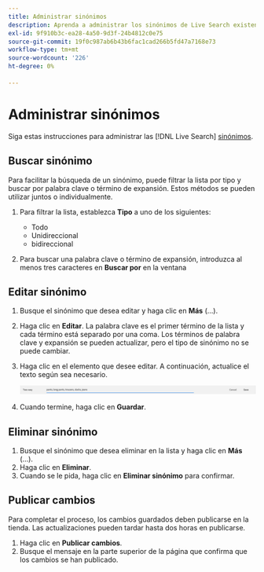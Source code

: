 ```yaml
---
title: Administrar sinónimos
description: Aprenda a administrar los sinónimos de Live Search existentes.
exl-id: 9f910b3c-ea28-4a50-9d3f-24b4812c0e75
source-git-commit: 19f0c987ab6b43b6fac1cad266b5fd47a7168e73
workflow-type: tm+mt
source-wordcount: '226'
ht-degree: 0%

---
```


# Administrar sinónimos

Siga estas instrucciones para administrar las [!DNL Live Search] [sinónimos](synonyms.md).

## Buscar sinónimo

Para facilitar la búsqueda de un sinónimo, puede filtrar la lista por tipo y buscar por palabra clave o término de expansión.  Estos métodos se pueden utilizar juntos o individualmente.

1. Para filtrar la lista, establezca **Tipo** a uno de los siguientes:

   * Todo
   * Unidireccional
   * bidireccional

1. Para buscar una palabra clave o término de expansión, introduzca al menos tres caracteres en **Buscar por** en la ventana

## Editar sinónimo

1. Busque el sinónimo que desea editar y haga clic en **Más** (...).

1. Haga clic en **Editar**.
La palabra clave es el primer término de la lista y cada término está separado por una coma. Los términos de palabra clave y expansión se pueden actualizar, pero el tipo de sinónimo no se puede cambiar.
1. Haga clic en el elemento que desee editar. A continuación, actualice el texto según sea necesario.

   ![editar sinónimo bidireccional](assets/synonym-two-way-edit.png)

1. Cuando termine, haga clic en **Guardar**.

## Eliminar sinónimo

1. Busque el sinónimo que desea eliminar en la lista y haga clic en **Más** (...).
1. Haga clic en **Eliminar**.
1. Cuando se le pida, haga clic en **Eliminar sinónimo** para confirmar.

## Publicar cambios

Para completar el proceso, los cambios guardados deben publicarse en la tienda. Las actualizaciones pueden tardar hasta dos horas en publicarse.

1. Haga clic en **Publicar cambios**.
1. Busque el mensaje en la parte superior de la página que confirma que los cambios se han publicado.
